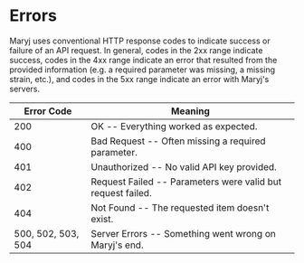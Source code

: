 # Errors

Maryj uses conventional HTTP response codes to indicate success or failure of an API request. In general, codes in the 2xx range indicate success, codes in the 4xx range indicate an error that resulted from the provided information (e.g. a required parameter was missing, a missing strain, etc.), and codes in the 5xx range indicate an error with Maryj's servers.


Error Code | Meaning
---------- | -------
200 | OK -- Everything worked as expected.
400 | Bad Request -- Often missing a required parameter.
401 | Unauthorized -- No valid API key provided.
402 | Request Failed -- Parameters were valid but request failed.
404 | Not Found -- The requested item doesn't exist.
500, 502, 503, 504 | Server Errors -- Something went wrong on Maryj's end.
